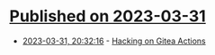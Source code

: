 # [Published on 2023-03-31](index.md)

* [2023-03-31, 20:32:16](https://lobste.rs/s/q2i2lb/hacking_on_gitea_actions) - [Hacking on Gitea Actions](https://blog.gitea.io/2023/03/hacking-on-gitea-actions/)
